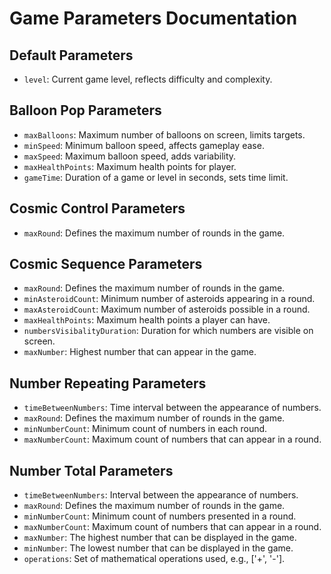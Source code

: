 # Game Parameters Documentation

## Default Parameters

- `level`: Current game level, reflects difficulty and complexity.

## Balloon Pop Parameters
- `maxBalloons`: Maximum number of balloons on screen, limits targets.
- `minSpeed`: Minimum balloon speed, affects gameplay ease.
- `maxSpeed`: Maximum balloon speed, adds variability.
- `maxHealthPoints`: Maximum health points for player.
- `gameTime`: Duration of a game or level in seconds, sets time limit.

## Cosmic Control Parameters
- `maxRound`: Defines the maximum number of rounds in the game.

## Cosmic Sequence Parameters
- `maxRound`: Defines the maximum number of rounds in the game.
- `minAsteroidCount`: Minimum number of asteroids appearing in a round.
- `maxAsteroidCount`: Maximum number of asteroids possible in a round.
- `maxHealthPoints`: Maximum health points a player can have.
- `numbersVisibalityDuration`: Duration for which numbers are visible on screen.
- `maxNumber`: Highest number that can appear in the game.

## Number Repeating Parameters
- `timeBetweenNumbers`: Time interval between the appearance of numbers.
- `maxRound`: Defines the maximum number of rounds in the game.
- `minNumberCount`: Minimum count of numbers in each round.
- `maxNumberCount`: Maximum count of numbers that can appear in a round.

## Number Total Parameters
- `timeBetweenNumbers`: Interval between the appearance of numbers.
- `maxRound`: Defines the maximum number of rounds in the game.
- `minNumberCount`: Minimum count of numbers presented in a round.
- `maxNumberCount`: Maximum count of numbers that can appear in a round.
- `maxNumber`: The highest number that can be displayed in the game.
- `minNumber`: The lowest number that can be displayed in the game.
- `operations`: Set of mathematical operations used, e.g., ['+', '-'].


